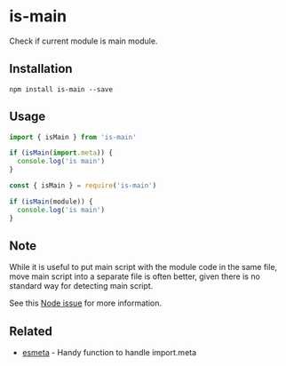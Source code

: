 # is-main

Check if current module is main module.

## Installation

```
npm install is-main --save
```

## Usage

<!-- eslint-disable strict -->

```js
import { isMain } from 'is-main'

if (isMain(import.meta)) {
  console.log('is main')
}
```

```js
const { isMain } = require('is-main')

if (isMain(module)) {
  console.log('is main')
}
```

## Note

While it is useful to put main script with the module code in the same file,
move main script into a separate file is often better,
given there is no standard way for detecting main script.

See this [Node issue](https://github.com/nodejs/node/issues/15760) for more information.

## Related

- [esmeta](https://github.com/ratson/esmeta) - Handy function to handle import.meta
